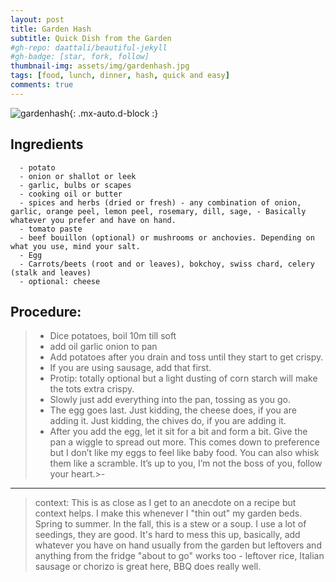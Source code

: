 ```yaml
---
layout: post
title: Garden Hash
subtitle: Quick Dish from the Garden
#gh-repo: daattali/beautiful-jekyll
#gh-badge: [star, fork, follow]
thumbnail-img: assets/img/gardenhash.jpg
tags: [food, lunch, dinner, hash, quick and easy]
comments: true
--- 
```

![gardenhash](https://mroysterhead.github.io/assets/img/gardenhash.jpg){: .mx-auto.d-block :}

## Ingredients
```
  - potato 
  - onion or shallot or leek 
  - garlic, bulbs or scapes 
  - cooking oil or butter 
  - spices and herbs (dried or fresh) - any combination of onion, garlic, orange peel, lemon peel, rosemary, dill, sage, - Basically whatever you prefer and have on hand. 
  - tomato paste 
  - beef bouillon (optional) or mushrooms or anchovies. Depending on what you use, mind your salt. 
  - Egg 
  - Carrots/beets (root and or leaves), bokchoy, swiss chard, celery (stalk and leaves) 
  - optional: cheese 
```
## Procedure:  

  >- Dice potatoes, boil 10m till soft 
  >- add oil garlic onion to pan 
  >- Add potatoes after you drain and toss until they start to get crispy. 
  >- If you are using sausage, add that first. 
  >- Protip: totally optional but a light dusting of corn starch will make the tots extra crispy. 
  >- Slowly just add everything into the pan, tossing as you go. 
  >- The egg goes last. Just kidding, the cheese does, if you are adding it. Just kidding, the chives do, if you are adding it.
  >- After you add the egg, let it sit for a bit and form a bit. Give the pan a wiggle to spread out more. This comes down to preference but I don’t like my eggs to feel like baby food. You can also whisk them like a scramble. It’s up to you, I’m not the boss of you, follow your heart.>- 


--- 
>context: This is as close as I get to an anecdote on a recipe but context helps. I make this whenever I "thin out" my garden beds. Spring to summer. In the fall, this is a stew or a soup. I use a lot of seedings, they are good. It's hard to mess this up, basically, add whatever you have on hand usually from the garden but leftovers and anything from the fridge "about to go" works too - leftover rice, Italian sausage or chorizo is great here, BBQ does really well. 
